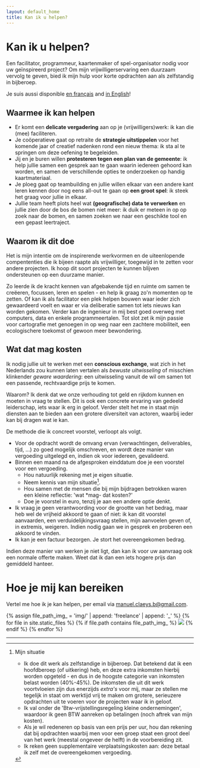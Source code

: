 ```yaml
---
layout: default_home
title: Kan ik u helpen?
---
```

# Kan ik u helpen?

Een facilitator, programmeur, kaartenmaker of spel-organisator nodig voor uw geïnspireerd project? Om mijn vrijwilligerservaring een duurzaam vervolg te geven, bied ik mijn hulp voor korte opdrachten aan als zelfstandig in bijberoep.

Je suis aussi disponible <a href="/freelance_fr" class="language">en français</a> and <a href="/freelance" class="language">in English</a>!

## Waarmee ik kan helpen

- Er komt een **delicate vergadering** aan op je (vrijwilligers)werk: ik kan die (mee) faciliteren.
- Je coöperatieve gaat op retraite de **strategie uitstippelen** voor het komende jaar of creatief nadenken rond een nieuw thema: ik sta al te springen om deze oefening te begeleiden.
- Jij en je buren willen **protesteren tegen een plan van de gemeente**: ik help jullie samen een gesprek aan te gaan waarin iedereen gehoord kan worden, en samen de verschillende opties te onderzoeken op handig kaartmateriaal.
- Je ploeg gaat op teambuilding en jullie willen elkaar van een andere kant leren kennen door nog eens all-out te gaan op **een groot spel**: ik steek het graag voor jullie in elkaar.
- Jullie team heeft plots heel wat **(geografische) data te verwerken** en jullie zien door de bos de bomen niet meer: ik duik er meteen in op op zoek naar de bomen, en samen zoeken we naar een geschikte tool en een gepast leertraject.
<!--- Voor een grote facilitatie opdracht zoekt je collectief versterking van een **meertalige, ervaren facilitator**: I'm your guy!-->
<!--- Jullie willen van een klassieke naar een meer **gedeelde bestuursvorm** evolueren: vanuit mijn diverse ervaring exploreer ik mee de mogelijkheden.-->

## Waarom ik dit doe

Het is mijn intentie om de inspirerende werkvormen en de uiteenlopende compententies die ik bijeen raapte als vrijwilliger, toegewijd in te zetten voor andere projecten. Ik hoop dit soort projecten te kunnen blijven ondersteunen op een duurzame manier.

Zo leerde ik de kracht kennen van afgebakende tijd en ruimte om samen te creëeren, focussen, leren en spelen - en help ik graag zo'n momenten op te zetten. Of kan ik als facilitator een plek helpen bouwen waar ieder zich gewaardeerd voelt en waar er via deliberatie samen tot iets nieuws kan worden gekomen. Verder kan de ingenieur in mij best goed overweg met computers, data en enkele programmeertalen. Tot slot zet ik mijn passie voor cartografie met genoegen in op weg naar een zachtere mobiliteit, een ecologischere toekomst of gewoon meer bewondering.

## Wat dat mag kosten

Ik nodig jullie uit te werken met een **conscious exchange**, wat zich in het Nederlands zou kunnen laten vertalen als *bewuste uitwisseling* of misschien klinkender *geware waardering*: een uitwisseling vanuit de wil om samen tot een passende, rechtvaardige prijs te komen.

Waarom? Ik denk dat we onze verhouding tot geld en rijkdom kunnen en moeten in vraag te stellen. Dit is ook een concrete ervaring van gedeeld leiderschap, iets waar ik erg in geloof. Verder stelt het me in staat mijn diensten aan te bieden aan een grotere diversiteit van actoren, waarbij ieder kan bij dragen wat ie kan.

De methode die ik concreet voorstel, verloopt als volgt.

- Voor de opdracht wordt de omvang ervan (verwachtingen, deliverables, tijd, ...) zo goed mogelijk omschreven, en wordt deze manier van vergoeding uitgelegd en, indien ok voor iedereen, gevalideerd.
- Binnen een maand na de afgesproken einddatum doe je een voorstel voor een vergoeding.
    - Hou natuurlijk rekening met je eigen situatie.
    - Neem kennis van mijn situatie[^mysituation].
    - Hou samen met de mensen die bij mijn bijdragen betrokken waren een kleine reflectie: 'wat *mag- dat kosten?'
    - Doe je voorstel in euro, tenzij je aan een andere optie denkt.
- Ik vraag je geen verantwoording voor de grootte van het bedrag, maar heb wel de vrijheid akkoord te gaan of niet: ik kan dit voorstel aanvaarden, een verduidelijkingsvraag stellen, mijn aanvoelen geven of, in extremis, weigeren. Indien nodig gaan we in gesprek en proberen een akkoord te vinden.
- Ik kan je een factuur bezorgen. Je stort het overeengekomen bedrag.
<!--Ik vraag je hierbij een intentie mee te delen: wat betekent dit bedrag?-->

Indien deze manier van werken je niet ligt, dan kan ik voor uw aanvraag ook een normale offerte maken. Weet dat ik dan een iets hogere prijs dan gemiddeld hanteer.

# Hoe je mij kan bereiken

Vertel me hoe ik je kan helpen, per email via <a href="mailto:manuel.claeys.b@gmail.com" class="email">manuel.claeys.b@gmail.com</a>.

<div class="image-box with-padding-top">
{% assign file_path_img_ = 'img/' | append: 'freelance' | append: '_' %}
{% for file in site.static_files %}
    {% if file.path contains file_path_img_ %}
        <img src="{{ file.path }}"/>    
    {% endif %}
{% endfor %}
</div>

---

[^mysituation]: Mijn situatie

    - Ik doe dit werk als zelfstandige in bijberoep. Dat betekend dat ik een hoofdberoep (of uitkering) heb, en deze extra inkomsten hierbij worden opgeteld - en dus in de hoogste categorie van inkomsten belast worden (40%-45%). De inkomsten die uit dit werk voortvloeien zijn dus enerzijds *extra's* voor mij, maar ze stellen me tegelijk in staat om werktijd vrij te maken om grotere, serieuzere opdrachten uit te voeren voor de projecten waar ik in geloof.
    - Ik val onder de 'Btw-vrijstellingsregeling kleine ondernemingen', waardoor ik geen BTW aanreken op betalingen (noch aftrek van mijn kosten).
    - Als je wil redeneren op basis van een prijs per uur, hou dan rekening dat bij opdrachten waarbij men voor een groep staat een groot deel van het werk (meestal ongeveer de helft) in de voorbereiding zit.
    - Ik reken geen supplementaire verplaatsingskosten aan: deze betaal ik zelf met de overeengekomen vergoeding.
